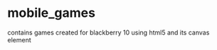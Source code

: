 mobile_games
============

contains games created for blackberry 10 using html5 and its canvas element
